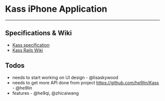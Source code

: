 # Kass iPhone Application

-------------------------------------------

## Specifications & Wiki

 * [Kass specification](https://docs.google.com/document/pub?id=1hRCF0kVA3UK_zm4LnEWnFo5_pO4sHpqRl_u9OV1jgsc)
 * [Kass Rails Wiki](https://github.com/he9lin/Kass/wiki)

## Todos

 * needs to start working on UI design - @lisaskywood 
 * needs to get more API done from project https://github.com/he9lin/Kass - @he9lin 
 * features - @he9qi, @zhicaiwang